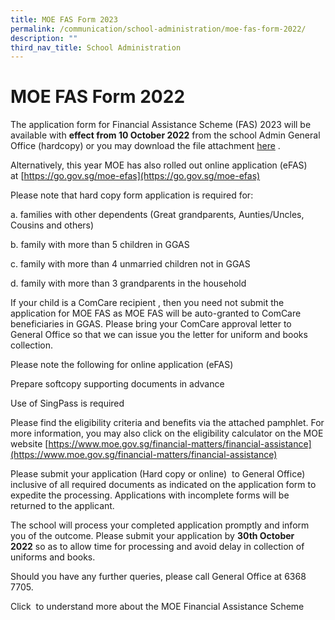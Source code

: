 ```yaml
---
title: MOE FAS Form 2023
permalink: /communication/school-administration/moe-fas-form-2022/
description: ""
third_nav_title: School Administration
---
```

# **MOE FAS Form 2022**

  
The application form for Financial Assistance Scheme (FAS) 2023 will be available with **effect from 10 October 2022** from the school Admin General Office (hardcopy) or you may download the file attachment [here](https://evergreenpri-moe-edu-sg-admin.cwp.sg/qql/slot/u511/MOE%20FAS%20Application%20Form%20Sep%202023.EGPS.pdf) .

Alternatively, this year MOE has also rolled out online application (eFAS) at [https://go.gov.sg/moe-efas](https://go.gov.sg/moe-efas)

Please note that hard copy form application is required for:

a. families with other dependents (Great grandparents, Aunties/Uncles, Cousins and others)

b. family with more than 5 children in GGAS  

c. family with more than 4 unmarried children not in GGAS  

d. family with more than 3 grandparents in the household  

  

If your child is a ComCare recipient , then you need not submit the application for MOE FAS as MOE FAS will be auto-granted to ComCare beneficiaries in GGAS. Please bring your ComCare approval letter to General Office so that we can issue you the letter for uniform and books collection.  

  

Please note the following for online application (eFAS)

  

Prepare softcopy supporting documents in advance

  

Use of SingPass is required

  

Please find the eligibility criteria and benefits via the attached pamphlet. For more information, you may also click on the eligibility calculator on the MOE website [https://www.moe.gov.sg/financial-matters/financial-assistance](https://www.moe.gov.sg/financial-matters/financial-assistance)

Please submit your application (Hard copy or online)  to General Office) inclusive of all required documents as indicated on the application form to expedite the processing. Applications with incomplete forms will be returned to the applicant.

The school will process your completed application promptly and inform you of the outcome. Please submit your application by **30th October 2022** so as to allow time for processing and avoid delay in collection of uniforms and books.

Should you have any further queries, please call General Office at 6368 7705.

Click [](/files/MOE%20FAS%20pamphlet%20EL%20for%20schools.pdf) to understand more about the MOE Financial Assistance Scheme